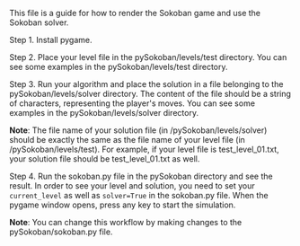 This file is a guide for how to render the Sokoban game and use the Sokoban solver.

Step 1. Install pygame.

Step 2. Place your level file in the pySokoban/levels/test directory. You can see some examples in the pySokoban/levels/test directory.

Step 3. Run your algorithm and place the solution in a file belonging to the pySokoban/levels/solver directory. The content of the file should be a string of characters, representing the player's moves. You can see some examples in the pySokoban/levels/solver directory.

**Note**: The file name of your solution file (in /pySokoban/levels/solver) should be exactly the same as the file name of your level file (in /pySokoban/levels/test). For example, if your level file is test_level_01.txt, your solution file should be test_level_01.txt as well.

Step 4. Run the sokoban.py file in the pySokoban directory and see the result. In order to see your level and solution, you need to set your `current_level` as well as `solver=True` in the sokoban.py file. When the pygame window opens, press any key to start the simulation.

**Note**: You can change this workflow by making changes to the pySokoban/sokoban.py file. 